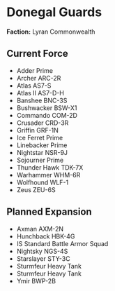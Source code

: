 # Donegal Guards
**Faction:** Lyran Commonwealth
## Current Force
- Adder Prime
- Archer ARC-2R
- Atlas AS7-S
- Atlas II AS7-D-H
- Banshee BNC-3S
- Bushwacker BSW-X1
- Commando COM-2D
- Crusader CRD-3R
- Griffin GRF-1N
- Ice Ferret Prime
- Linebacker Prime
- Nightstar NSR-9J
- Sojourner Prime
- Thunder Hawk TDK-7X
- Warhammer WHM-6R
- Wolfhound WLF-1
- Zeus ZEU-6S
## Planned Expansion
- Axman AXM-2N
- Hunchback HBK-4G
- IS Standard Battle Armor Squad
- Nightsky NGS-4S
- Starslayer STY-3C
- Sturmfeur Heavy Tank
- Sturmfeur Heavy Tank
- Ymir BWP-2B
